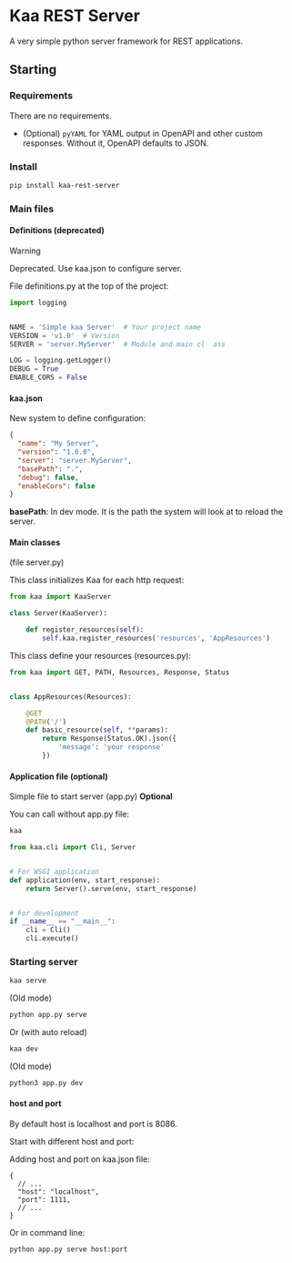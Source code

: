 # Kaa REST Server

A very simple python server framework for REST applications.

## Starting

### Requirements

There are no requirements.

- (Optional) `pyYAML` for YAML output in OpenAPI and other custom responses.
  Without it, OpenAPI defaults to JSON.

### Install

```bash
pip install kaa-rest-server
```

### Main files

#### Definitions (deprecated)

> [!WARNING]
> Deprecated. Use kaa.json to configure server.

File definitions.py at the top of the project:

```python
import logging


NAME = 'Simple kaa Server'  # Your project name
VERSION = 'v1.0'  # Version
SERVER = 'server.MyServer'  # Module and main cl  ass

LOG = logging.getLogger()
DEBUG = True
ENABLE_CORS = False
```

#### kaa.json

New system to define configuration:

```json
{
  "name": "My Server",
  "version": "1.0.0",
  "server": "server.MyServer",
  "basePath": ".",
  "debug": false,
  "enableCors": false
}
```

**basePath**: In dev mode. It is the path the system will look at to reload the server.

#### Main classes

(file server.py)

This class initializes Kaa for each http request:

```python
from kaa import KaaServer

class Server(KaaServer):

    def register_resources(self):
        self.kaa.register_resources('resources', 'AppResources')
```

This class define your resources (resources.py):

```python
from kaa import GET, PATH, Resources, Response, Status


class AppResources(Resources):

    @GET
    @PATH('/')
    def basic_resource(self, **params):
        return Response(Status.OK).json({
            'message': 'your response'
        })
```

#### Application file (optional)

Simple file to start server (app.py) **Optional**

You can call without app.py file:

```bash
kaa
```

```python
from kaa.cli import Cli, Server


# For WSGI application
def application(env, start_response):
    return Server().serve(env, start_response)


# For development
if __name__ == "__main__":
    cli = Cli()
    cli.execute()

```

### Starting server

```bash
kaa serve
```

(Old mode)

```bash
python app.py serve
```

Or (with auto reload)

```bash
kaa dev
```

(Old mode)

```bash
python3 app.py dev
```

#### host and port

By default host is localhost and port is 8086.

Start with different host and port:

Adding host and port on kaa.json file:

```jsonc
{
  // ...
  "host": "localhost",
  "port": 1111,
  // ...
}
```

Or in command line:

```bash
python app.py serve host:port
```
